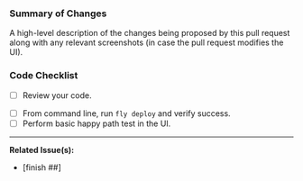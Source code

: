 ### Summary of Changes

A high-level description of the changes being proposed by this pull request
along with any relevant screenshots (in case the pull request modifies the UI).

<!-- the items in this check list should be completed prior to the request's
being merged -->

### Code Checklist

- [ ] Review your code.

<!-- can remove content below if issues have been referenced above -->

- [ ] From command line, run `fly deploy` and verify success.
- [ ] Perform basic happy path test in the UI.

***

**Related Issue(s):**

- [finish ##]
